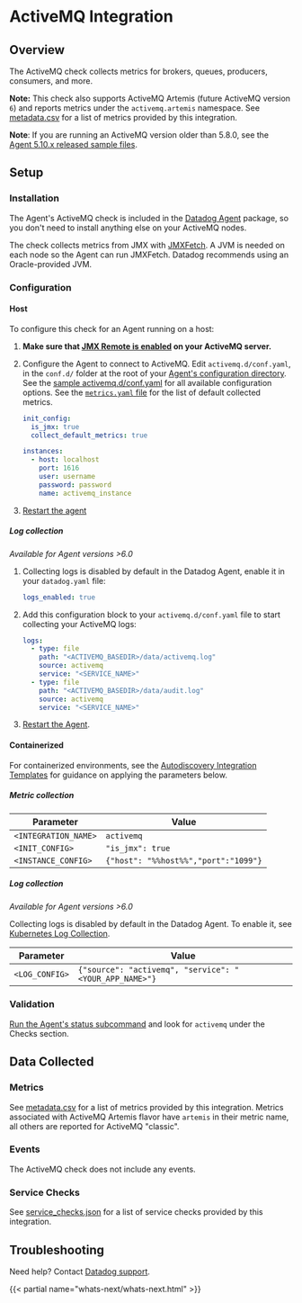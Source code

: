 # ActiveMQ Integration

## Overview

The ActiveMQ check collects metrics for brokers, queues, producers, consumers, and more.

**Note:** This check also supports ActiveMQ Artemis (future ActiveMQ version `6`) and reports metrics under the `activemq.artemis` namespace. See [metadata.csv][1] for a list of metrics provided by this integration.

**Note**: If you are running an ActiveMQ version older than 5.8.0, see the [Agent 5.10.x released sample files][2].

## Setup

### Installation

The Agent's ActiveMQ check is included in the [Datadog Agent][3] package, so you don't need to install anything else on your ActiveMQ nodes.

The check collects metrics from JMX with [JMXFetch][4]. A JVM is needed on each node so the Agent can run JMXFetch. Datadog recommends using an Oracle-provided JVM.

### Configuration

<!-- xxx tabs xxx -->
<!-- xxx tab "Host" xxx -->

#### Host

To configure this check for an Agent running on a host:

1. **Make sure that [JMX Remote is enabled][5] on your ActiveMQ server.**
2. Configure the Agent to connect to ActiveMQ. Edit `activemq.d/conf.yaml`, in the `conf.d/` folder at the root of your [Agent's configuration directory][6]. See the [sample activemq.d/conf.yaml][7] for all available configuration options. See the [`metrics.yaml` file][8] for the list of default collected metrics.

   ```yaml
   init_config:
     is_jmx: true
     collect_default_metrics: true

   instances:
     - host: localhost
       port: 1616
       user: username
       password: password
       name: activemq_instance
   ```

3. [Restart the agent][9]

##### Log collection

_Available for Agent versions >6.0_

1. Collecting logs is disabled by default in the Datadog Agent, enable it in your `datadog.yaml` file:

   ```yaml
   logs_enabled: true
   ```

2. Add this configuration block to your `activemq.d/conf.yaml` file to start collecting your ActiveMQ logs:

   ```yaml
   logs:
     - type: file
       path: "<ACTIVEMQ_BASEDIR>/data/activemq.log"
       source: activemq
       service: "<SERVICE_NAME>"
     - type: file
       path: "<ACTIVEMQ_BASEDIR>/data/audit.log"
       source: activemq
       service: "<SERVICE_NAME>"
   ```

3. [Restart the Agent][9].

<!-- xxz tab xxx -->
<!-- xxx tab "Containerized" xxx -->

#### Containerized

For containerized environments, see the [Autodiscovery Integration Templates][10] for guidance on applying the parameters below.

##### Metric collection

| Parameter            | Value                                |
| -------------------- | ------------------------------------ |
| `<INTEGRATION_NAME>` | `activemq`                           |
| `<INIT_CONFIG>`      | `"is_jmx": true`                     |
| `<INSTANCE_CONFIG>`  | `{"host": "%%host%%","port":"1099"}` |

##### Log collection

_Available for Agent versions >6.0_

Collecting logs is disabled by default in the Datadog Agent. To enable it, see [Kubernetes Log Collection][11].

| Parameter      | Value                                                  |
| -------------- | ------------------------------------------------------ |
| `<LOG_CONFIG>` | `{"source": "activemq", "service": "<YOUR_APP_NAME>"}` |

<!-- xxz tab xxx -->
<!-- xxz tabs xxx -->

### Validation

[Run the Agent's status subcommand][12] and look for `activemq` under the Checks section.

## Data Collected

### Metrics

See [metadata.csv][1] for a list of metrics provided by this integration. Metrics associated with ActiveMQ Artemis flavor have `artemis` in their metric name, all others are reported for ActiveMQ "classic".

### Events

The ActiveMQ check does not include any events.

### Service Checks

See [service_checks.json][13] for a list of service checks provided by this integration.

## Troubleshooting

Need help? Contact [Datadog support][14].

{{< partial name="whats-next/whats-next.html" >}}

[1]: https://github.com/DataDog/integrations-core/blob/master/activemq/metadata.csv
[2]: https://raw.githubusercontent.com/DataDog/dd-agent/5.10.1/conf.d/activemq.yaml.example
[3]: https://app.datadoghq.com/account/settings/agent/latest
[4]: https://github.com/DataDog/jmxfetch
[5]: https://activemq.apache.org/jmx.html
[6]: https://docs.datadoghq.com/agent/guide/agent-configuration-files/#agent-configuration-directory
[7]: https://github.com/DataDog/integrations-core/blob/master/activemq/datadog_checks/activemq/data/conf.yaml.example
[8]: https://github.com/DataDog/integrations-core/blob/master/activemq/datadog_checks/activemq/data/metrics.yaml
[9]: https://docs.datadoghq.com/agent/guide/agent-commands/#start-stop-and-restart-the-agent
[10]: https://docs.datadoghq.com/containers/guide/autodiscovery-with-jmx/?tab=containeragent
[11]: https://docs.datadoghq.com/agent/kubernetes/log/
[12]: https://docs.datadoghq.com/agent/guide/agent-commands/#agent-status-and-information
[13]: https://github.com/DataDog/integrations-core/blob/master/activemq/assets/service_checks.json
[14]: https://docs.datadoghq.com/help/